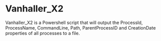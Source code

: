 # Vanhaller_X2
Vanhaller_X2 is a Powershell script that will output the ProcessId, ProcessName, CommandLine, Path, ParentProcessID and CreationDate properties of all processes to a file.
